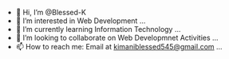 - 👋 Hi, I’m @Blessed-K
- 👀 I’m interested in Web Development ...
- 🌱 I’m currently learning Information Technology ...
- 💞️ I’m looking to collaborate on Web Developmnet Activities ...
- 📫 How to reach me: Email at kimaniblessed545@gmail.com ...

<!---
Blessed-K/Blessed-K is a ✨ special ✨ repository because its `README.md` (this file) appears on your GitHub profile.
You can click the Preview link to take a look at your changes.
--->
